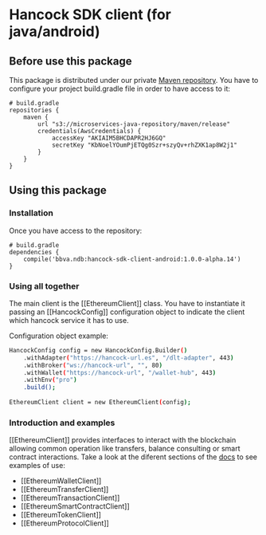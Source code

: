 # Hancock SDK client (for java/android)

## Before use this package
This package is distributed under our private [Maven repository](s3://microservices-java-repository/maven/release).
You have to configure your project build.gradle file in order to have access to it:

```text/plain
# build.gradle
repositories {
    maven {
        url "s3://microservices-java-repository/maven/release"
        credentials(AwsCredentials) {
            accessKey "AKIAIM5BHCDAPR2HJ6GQ"
            secretKey "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"
        }
    }
}
```

## Using this package

### Installation

Once you have access to the repository:

```text/plain
# build.gradle
dependencies {
	compile('bbva.ndb:hancock-sdk-client-android:1.0.0-alpha.14')
}
```

### Using all together

The main client is the [[EthereumClient]] class. You have to instantiate it passing an [[HancockConfig]] configuration object
to indicate the client which hancock service it has to use.

Configuration object example:

```bash
HancockConfig config = new HancockConfig.Builder()
    .withAdapter("https://hancock-url.es", "/dlt-adapter", 443)
    .withBroker("ws://hancock-url", "", 80)
    .withWallet("https://hancock-url", "/wallet-hub", 443)
    .withEnv("pro")
    .build();
    
EthereumClient client = new EthereumClient(config);
```

### Introduction and examples

[[EthereumClient]] provides interfaces to interact with the blockchain 
allowing common operation like transfers, balance consulting or smart contract interactions. Take a look at the diferent sections of the [docs](https://docs.kickstartteam.es/blockchainhub/kst-hancock-sdk-client-android/docs/index.html) to see examples of use:

- [[EthereumWalletClient]]
- [[EthereumTransferClient]]
- [[EthereumTransactionClient]]
- [[EthereumSmartContractClient]]
- [[EthereumTokenClient]]
- [[EthereumProtocolClient]]